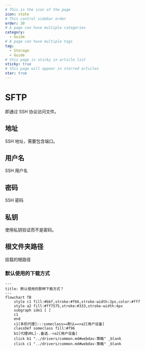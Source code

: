 ```yaml
---
# This is the icon of the page
icon: state
# This control sidebar order
order: 30
# A page can have multiple categories
category:
  - Guide
# A page can have multiple tags
tag:
  - Storage
  - Guide
# this page is sticky in article list
sticky: true
# this page will appear in starred articles
star: true
---
```


# SFTP

即通过 SSH 协议访问文件。

## 地址

SSH 地址，需要包含端口。

## 用户名

SSH 用户名

## 密码

SSH 密码

## 私钥

使用私钥验证而不是密码。

## 根文件夹路径

挂载的根路径





### 默认使用的下载方式


```mermaid
---
title: 默认使用的那种下载方式？
---
flowchart TB
    style c1 fill:#bbf,stroke:#f66,stroke-width:2px,color:#fff
    style a2 fill:#ff7575,stroke:#333,stroke-width:4px
    subgraph ide1 [ ]
    c1
    end
    c1[本机代理]:::someclass==默认==>a2[用户设备]
    classDef someclass fill:#f96
    b1[代理URL]-.备选.->a2[用户设备]
    click b1 "../drivers/common.md#webdav-策略" _blank
    click c1 "../drivers/common.md#webdav-策略" _blank
```
